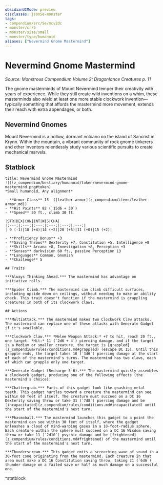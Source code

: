 ```yaml
---
obsidianUIMode: preview
cssclasses: json5e-monster
tags:
- compendium/src/5e/mcv2dc
- monster/cr/5
- monster/size/small
- monster/type/humanoid
aliases: ["Nevermind Gnome Mastermind"]
---
```

# Nevermind Gnome Mastermind
*Source: Monstrous Compendium Volume 2: Dragonlance Creatures p. 11*  

The gnome masterminds of Mount Nevermind temper their creativity with years of experience. While they still create wild inventions on a whim, these masterminds also wield at least one more stable clockwork invention—typically something that affords the mastermind more movement, extends their reach with extra appendages, or both.

## Nevermind Gnomes

Mount Nevermind is a hollow, dormant volcano on the island of Sancrist in Krynn. Within the mountain, a vibrant community of rock gnome tinkerers and other inventors relentlessly study various scientific pursuits to create mechanical marvels.

## Statblock

```ad-statblock
title: Nevermind Gnome Mastermind
![](z_compendium/bestiary/humanoid/token/nevermind-gnome-mastermind.png#token)
*Small humanoid, Any alignment*

- **Armor Class** 15  ([leather armor](z_compendium/items/leather-armor.md))
- **Hit Points** 82 (`15d6 + 30`)
- **Speed** 30 ft., climb 30 ft.

|STR|DEX|CON|INT|WIS|CHA|
|:---:|:---:|:---:|:---:|:---:|:---:|
| 9 (-1)|18 (+4)|14 (+2)|20 (+5)|11 (+0)|15 (+2)|

- **Proficiency Bonus** +3
- **Saving Throws** Dexterity +7, Constitution +5, Intelligence +8
- **Skills** Arcana +8, Investigation +8, Perception +3
- **Senses** darkvision 60 ft., passive Perception 13
- **Languages** Common, Gnomish
- **Challenge** 5

## Traits

***Always Thinking Ahead.*** The mastermind has advantage on initiative rolls.

***Spider Climb.*** The mastermind can climb difficult surfaces, including upside down on ceilings, without needing to make an ability check. This trait doesn't function if the mastermind is grappling creatures in both of its clockwork claws.

## Actions

***Multiattack.*** The mastermind makes two Clockwork Claw attacks. The mastermind can replace one of these attacks with Generate Gadget if it's available.

***Clockwork Claw.*** *Melee Weapon Attack:* +7 to hit, reach 20 ft., one target. *Hit:* 11 (`2d6 + 4`) piercing damage, and if the target is a Medium or smaller creature, the target is [grappled](z_compendium/rules/conditions.md#grappled) (escape DC 15). Until this grapple ends, the target takes 10 (`3d6`) piercing damage at the start of each of the mastermind's turns. The mastermind has two claws, each of which can grapple only one target.

***Generate Gadget (Recharge 5-6).*** The mastermind quickly assembles a clockwork gadget, producing one of the following effects (the mastermind's choice):

***Chattergrab.*** Parts of this gadget look like gnashing metal teeth. This gadget hurtles toward a creature the mastermind can see within 60 feet of itself. The creature must succeed on a DC 16 Dexterity saving throw or take 31 (`7d8`) piercing damage and be [incapacitated](z_compendium/rules/conditions.md#incapacitated) until the start of the mastermind's next turn.

***Phasmoball.*** The mastermind launches this gadget to a point the mastermind can see within 30 feet of itself, where the gadget unleashes a cloud of mind-warping gases in a 10-foot-radius sphere. Each creature within the sphere must succeed on a DC 16 Wisdom saving throw or take 11 (`2d10`) psychic damage and be [frightened](z_compendium/rules/conditions.md#frightened) of the mastermind until the start of the mastermind's next turn.

***Thunderscream.*** This gadget emits a screeching wave of sound in a 30-foot cone originating from the mastermind. Each creature in that area must make a DC 16 Constitution saving throw, taking 21 (`6d6`) thunder damage on a failed save or half as much damage on a successful one.
```
^statblock